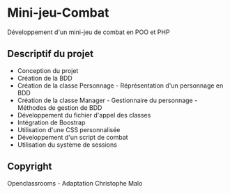# Mini-jeu-Combat
Développement d'un mini-jeu de combat en POO et PHP

## Descriptif du projet
- Conception du projet
- Création de la BDD
- Création de la classe Personnage - Réprésentation d'un personnage en BDD
- Création de la classe Manager - Gestionnaire du personnage - Méthodes de gestion de BDD
- Développement du fichier d'appel des classes
- Intégration de Boostrap
- Utilisation d'une CSS personnalisée
- Développement d'un script de combat
- Utilisation du système de sessions

## Copyright
Openclassrooms - Adaptation Christophe Malo
